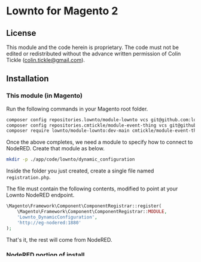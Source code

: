 # Lownto for Magento 2

## License

This module and the code herein is proprietary. The code must not be edited or redistributed without the advance 
written permission of Colin Tickle ([colin.tickle@gmail.com](mailto:colin.tickle@gmail.com)).

## Installation

### This module (in Magento)

Run the following commands in your Magento root folder.

```bash
composer config repositories.lownto/module-lownto vcs git@github.com:lownto/module-lownto.git
composer config repositories.cmtickle/module-event-thing vcs git@github.com:cmtickle/module-event-thing.git
composer require lownto/module-lownto:dev-main cmtickle/module-event-thing:dev-main
```

Once the above completes, we need a module to specify how to connect to NodeRED. Create that module as below.

```bash
mkdir -p ./app/code/lownto/dynamic_configuration
```

Inside the folder you just created, create a single file named `registration.php`.

The file must contain the following contents, modified to point at your Lownto NodeRED endpoint.
```php
\Magento\Framework\Component\ComponentRegistrar::register(
    \Magento\Framework\Component\ComponentRegistrar::MODULE,
    'Lownto_DynamicConfiguration',
    'http://eg-nodered:1880'
);
```

That's it, the rest will come from NodeRED.

### NodeRED portion of install.

Follow the instructions at : [lownto/node-red-lownto/README.md](https://github.com/lownto/node-red-lownto/blob/main/README.md)
